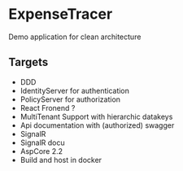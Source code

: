 # ExpenseTracer
Demo application for clean architecture

## Targets
* DDD
* IdentityServer for authentication
* PolicyServer for authorization
* React Fronend ?
* MultiTenant Support with hierarchic datakeys
* Api documentation with (authorized) swagger
* SignalR
* SignalR docu
* AspCore 2.2
* Build and host in docker

